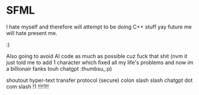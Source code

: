 # SFML
I hate myself and therefore will attempt to be doing C++ stuff yay future me will hate present me.

:)

Also going to avoid AI code as much as possible cuz fuck that shit
(nvm it just told me to add 1 character which fixed all my life's problems and now im a billionair fanks touh chatgpt :thumbsu_:p)

shoutout hyper-text transfer protocol (secure) colon slash slash chatgpt dot com slash !1 !!!!1!!